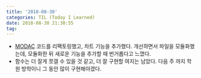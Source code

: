 ```yaml
---
title: '2018-08-30'
categories: TIL (Today I Learned)
date: 2018-08-30 21:30:55
tag:
---
```


- [MODAC](https://playlist-1ccd9.firebaseapp.com/) 코드를 리팩토링했고, 차트 기능을 추가했다. 개선하면서 파일을 모듈화했는데, 모듈화한 뒤 새로운 기능을 추가할 때 번거롭다고 느꼈다.
- 함수는 더 잘게 쪼갤 수 있을 것 같고, 더 잘 구현할 여지는 남았다. 다음 주 까지 학원 방학이니 그 동안 많이 구현해야겠다.